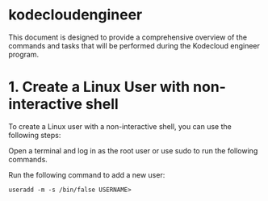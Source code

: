 # kodecloudengineer

This document is designed to provide a comprehensive overview of the commands and tasks that will be performed during the Kodecloud engineer program.


# 1. Create a Linux User with non-interactive shell

To create a Linux user with a non-interactive shell, you can use the following steps:

Open a terminal and log in as the root user or use sudo to run the following commands.

Run the following command to add a new user:

```
useradd -m -s /bin/false USERNAME>
```